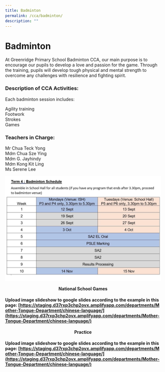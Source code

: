 ```yaml
---
title: Badminton
permalink: /cca/badminton/
description: ""
---
```

# Badminton
At Greenridge Primary School Badminton CCA, our main purpose is to encourage our pupils to develop a love and passion for the game. Through the training, pupils will develop tough physical and mental strength to overcome any challenges with resilience and fighting spirit.

### Description of CCA Activities:  

Each badminton session includes:

Agility training  
Footwork  
Strokes  
Games

### Teachers in Charge:  
  
Mr Chua Teck Yong  
Mdm Chua Sze Ying  
Mdm G. Jayhindy  
Mdm Kong Kit Ling  
Ms Serene Lee

![](/images/Departments/PE,%20CCA%20and%20Aesthetics/Cca/Badminton/Bdminton2022.jpeg)

<p style="text-align: center;"><b>National School Games</b></p>

#### Upload image slideshow to google slides according to the example in this page: [https://staging.d37rxp3chp2ovx.amplifyapp.com/departments/Mother-Tongue-Department/chinese-language/](https://staging.d37rxp3chp2ovx.amplifyapp.com/departments/Mother-Tongue-Department/chinese-language/)

<p style="text-align: center;"><b>Practice</b></p>

#### Upload image slideshow to google slides according to the example in this page: [https://staging.d37rxp3chp2ovx.amplifyapp.com/departments/Mother-Tongue-Department/chinese-language/](https://staging.d37rxp3chp2ovx.amplifyapp.com/departments/Mother-Tongue-Department/chinese-language/)